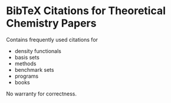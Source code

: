BibTeX Citations for Theoretical Chemistry Papers
=================================================

Contains frequently used citations for
- density functionals
- basis sets
- methods
- benchmark sets
- programs
- books

No warranty for correctness.